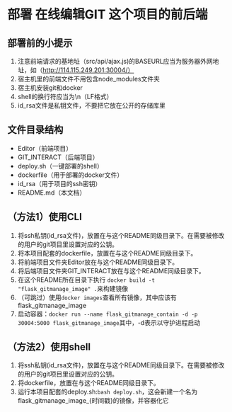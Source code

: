 # 部署 在线编辑GIT 这个项目的前后端

## 部署前的小提示

1. 注意前端请求的基地址（src/api/ajax.js)的BASEURL应当为服务器外网地址，如（http://114.115.249.201:30004/）
2. 宿主机里的前端文件不用包含node_modules文件夹
3. 宿主机安装git和docker
4. shell的换行符应当为\n（LF格式）
5. id_rsa文件是私钥文件，不要把它放在公开的存储库里

## 文件目录结构

- Editor（前端项目）
- GIT_INTERACT（后端项目）
- deploy.sh（一键部署的shell）
- dockerfile（用于部署的docker文件）
- id_rsa（用于项目的ssh密钥）
- README.md（本文档）

## （方法1）使用CLI

1. 将ssh私钥(id_rsa文件)，放置在与这个README同级目录下。在需要被修改的用户的git项目里设置对应的公钥。
2. 将本项目配套的dockerfile，放置在与这个README同级目录下。
3. 将前端项目文件夹Editor放在与这个README同级目录下。
3. 将后端项目文件夹GIT_INTERACT放在与这个README同级目录下。
4. 在这个README所在目录下执行 `docker build -t "flask_gitmanage_image" .`来构建镜像
5. （可跳过）使用`docker images`查看所有镜像，其中应该有flask_gitmanage_image
6. 启动容器：`docker run --name flask_gitmanage_contain -d -p 30004:5000 flask_gitmanage_image`其中，-d表示以守护进程启动

## （方法2）使用shell

1. 将ssh私钥(id_rsa文件)，放置在与这个README同级目录下。在需要被修改的用户的git项目里设置对应的公钥。
2. 将dockerfile，放置在与这个README同级目录下。
3. 运行本项目配套的deploy.sh:`bash deploy.sh`，这会新建一个名为flask_gitmanage_image_{时间戳}的镜像，并容器化它

